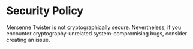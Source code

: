 # Security Policy
Mersenne Twister is not cryptographically secure. Nevertheless, if you encounter cryptography-unrelated
system-compromising bugs, consider creating an issue.
